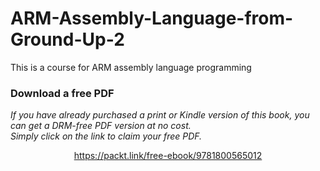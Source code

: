# ARM-Assembly-Language-from-Ground-Up-2
This is a course for ARM assembly language programming
### Download a free PDF

 <i>If you have already purchased a print or Kindle version of this book, you can get a DRM-free PDF version at no cost.<br>Simply click on the link to claim your free PDF.</i>
<p align="center"> <a href="https://packt.link/free-ebook/9781800565012">https://packt.link/free-ebook/9781800565012 </a> </p>